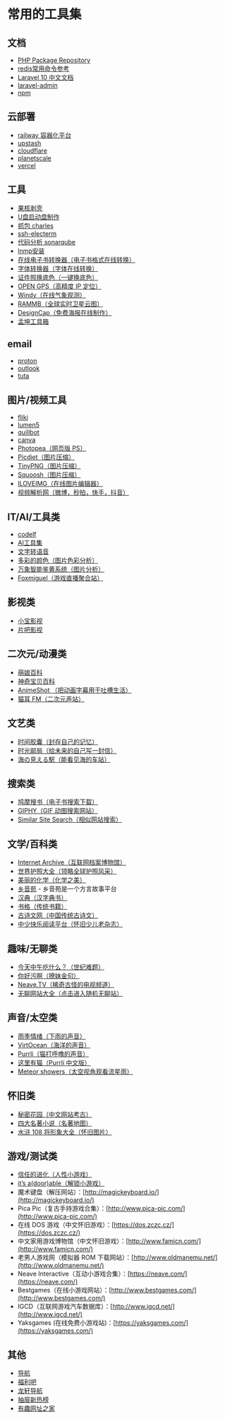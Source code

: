# 常用的工具集

## 文档

* [PHP Package Repository](https://packagist.org/)
* [redis常用命令参考](http://doc.redisfans.com/)
* [Laravel 10 中文文档](https://learnku.com/docs/laravel/10.x)
* [laravel-admin](https://explore-pu.github.io/laravel-admin-docs-cn/guide/)
* [npm](https://www.npmjs.com/)

## 云部署

* [railway 容器化平台](https://railway.app)
* [upstash](https://console.upstash.com)
* [cloudflare](https://www.cloudflare.com/zh-cn)
* [planetscale](https://app.planetscale.com)
* [vercel](https://vercel.com)

## 工具

* [果核剥壳](https://www.ghxi.com)
* [U盘启动盘制作](https://rufus.ie/zh/)
* [抓包 charles](https://www.charlesproxy.com/download/)
* [ssh-electerm](https://electerm.github.io/electerm/)
* [代码分析 sonarqube](https://www.sonarsource.com/)
* [lnmp安装](https://oneinstack.com/)
* [在线电子书转换器（电子书格式在线转换）](http://cn.epubee.com/)
* [字体转换器（字体在线转换）](http://www.akuziti.com/)
* [证件照换底色（一键换底色）](https://www.bgconverter.com/)
* [OPEN GPS（高精度 IP 定位）](https://www.opengps.cn/Default.aspx)
* [Windy（在线气象观测）](https://www.windy.com/)
* [RAMMB（全球实时卫星云图）](http://rammb-slider.cira.colostate.edu/)
* [DesignCap（免费海报在线制作）](https://www.designcap.com/app/)
* [孟坤工具箱](http://tool.mkblog.cn/)

## email

* [proton](https://mail.proton.me)
* [outlook](https://outlook.live.com)
* [tuta](https://app.tuta.com/mail)

## 图片/视频工具

* [fliki](https://app.fliki.ai)
* [lumen5](https://lumen5.com)
* [quillbot](https://quillbot.com)
* [canva](https://www.canva.cn)
* [Photopea（网页版 PS）](https://www.photopea.com/)
* [Picdiet（图片压缩）](https://www.picdiet.com/zh-cn)
* [TinyPNG（图片压缩）](https://tinypng.com/)
* [Squoosh（图片压缩）](https://squoosh.app/)
* [ILOVEIMG（在线图片编辑器）](https://www.iloveimg.com/)
* [视频解析网（微博，秒拍，快手，抖音）](https://www.parsevideo.com/)

## IT/AI/工具类

* [codelf](https://unbug.github.io/codelf)
* [AI工具集](https://ai-bot.cn)
* [文字转语音](https://ttsmaker.com/zh-cn)
* [多彩的颜色（图片色彩分析）](https://woshizja.github.io/colorful-color/)
* [万象智能鉴黄系统（图片分析）](https://cloud.tencent.com/act/event/ci_demo)
* [Foxmiguel（游戏直播聚合站）](http://www.foxmiguel.com/)

## 影视类

* [小宝影视](https://xiaobaotv.net)
* [片吧影视](https://www.ipianba.com)

## 二次元/动漫类

* [萌娘百科](https://zh.moegirl.org/Mainpage)
* [神奇宝贝百科](http://wiki.52poke.com/)
* [AnimeShot （把动画字幕用于吐槽生活）](https://as2.bitinn.net/)
* [猫耳 FM（二次元声站）](https://www.missevan.com/)

## 文艺类

* [时间胶囊（封存自己的记忆）](http://p.timepill.net/)
* [时光邮局（给未来的自己写一封信）](https://www.hi2future.com/)
* [海の見える駅（能看见海的车站）](https://seaside-station.com/)

## 搜索类

* [鸠摩搜书（电子书搜索下载）](https://www.jiumodiary.com/)
* [GIPHY（GIF 动图搜索网站）](https://giphy.com/)
* [Similar Site Search（相似网站搜索）](https://www.similarsitesearch.com/cn/)

## 文学/百科类

* [Internet Archive（互联网档案博物馆）](https://archive.org/)
* [世界护照大全（领略全球护照风采）](https://www.passportindex.org/cn/)
* [美丽的化学（化学之美）](https://www.beautifulchemistry.net/)
* [乡音苑](http://phonemica.net/) - 乡音苑是一个方言故事平台
* [汉典（汉字典书）](http://www.zdic.net/)
* [书格（传统书籍）](https://shuge.org/)
* [古诗文网（中国传统古诗文）](https://www.wuxiaworld.com/)
* [中少快乐阅读平台（怀旧少儿老杂志）](http://202.96.31.36:8888/reading/moremagazines/baozhi)

## 趣味/无聊类

* [今天中午吃什么？（世纪难题）](https://www.zwcsm.com/)
* [你好污啊（撩妹金句）](https://www.nihaowua.com/)
* [Neave.TV（稀奇古怪的电视频道）](https://neave.tv/)
* [无聊网站大全（点击进入随机无聊站）](https://theuselessweb.com/)

## 声音/太空类

* [雨季情绪（下雨的声音）](https://rainymood.com/)
* [VirtOcean（海洋的声音）](http://virtocean.com/)
* [Purrli（猫打呼噜的声音）](https://purrli.com/)
* [这里有猫（Purrli 中文版）](https://m.niucodata.com/cat/cat.php?from=wb)
* [Meteor showers（太空视角观看流星雨）](https://www.meteorshowers.org/)

## 怀旧类

* [秘密花园（中文网站考古）](http://www.yini.org/)
* [四大名著小说（名著地图）](http://www.sdmz.net/)
* [水浒 108 将形象大全（怀旧图片）](http://ls.ganquancun.com/shuihuzhuan108/)

## 游戏/测试类

* [信任的进化（人性小游戏）](https://www.sekai.co/trust/)
* [it’s a(door)able（解锁小游戏）](https://ncase.me/door/)
* 魔术键盘（解压网站）：[http://magickeyboard.io/](http://magickeyboard.io/)
* Pica Pic（复古手持游戏合集）：[http://www.pica-pic.com/](http://www.pica-pic.com/)
* 在线 DOS 游戏（中文怀旧游戏）：[https://dos.zczc.cz/](https://dos.zczc.cz/)
* 中文家用游戏博物馆（中文怀旧游戏）：[http://www.famicn.com/](http://www.famicn.com/)
* 老男人游戏网（模拟器 ROM 下载网站）：[http://www.oldmanemu.net/](http://www.oldmanemu.net/)
* Neave Interactive（互动小游戏合集）：[https://neave.com/](https://neave.com/)
* Bestgames（在线小游戏网站）：[http://www.bestgames.com/](http://www.bestgames.com/)
* IGCD（互联网游戏汽车数据库）：[http://www.igcd.net/](http://www.igcd.net/)
* Yaksgames (在线免费小游戏站)：[https://yaksgames.com/](https://yaksgames.com/)

## 其他

* [导航](https://www.zsrq.net)
* [福利吧](http://fulibus.net)
* [龙轩导航](http://ilxdh.com/)
* [抽屉新热榜](https://dig.chouti.com)
* [有趣网址之家](https://youquhome.com/)
